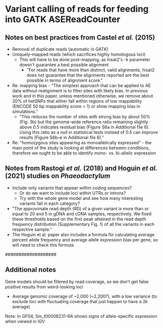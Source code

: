 # Variant calling of reads for feeding into GATK ASEReadCounter

## Notes on best practices from Castel _et al._ (2015)

* Removal of duplicate reads (automatic in GATK)
* Uniquely-mapped reads (which sacrifices highly homologous loci)
  * This will have to be done post-mapping, as hisat2's -k parameter doesn't guarantee a best possible alignment
    * "For reads that have more than <int> distinct, valid alignments, hisat2 does not guarantee that
       the <int> alignments reported are the best possible in terms of alignment score."
* Re: mapping bias - "The simplest approach that can be applied to AE data without realignment is to filter
  sites with likely bias. In previous work and in this paper, unless mentioned otherwise, we remove about 20%
  of hetSNPs that either fall within regions of low mappability (ENCODE 50 bp mappability score < 1) or show
  mapping bias in simulations."
  * "This reduces the number of sites with strong bias by about 50% (Fig. 3b) but the genome-wide reference
     ratio remaining slightly above 0.5 indicates residual bias (Figure S6a in Additional file 6). Using this
     ratio as a null in statistical tests instead of 0.5 can improve results (Figure S6b–e in Additional
     file 6)."
* Re: "homozygous sites appearing as monoallelically expressed" - the main point of the study is looking at
  differences between conditions, therefore we ought to be able to identify mono- vs. bi-allelic expression


## Notes from Rastogi _et al._ (2018) and Hoguin _et al._ (2021) studies on _Phaeodactylum_

* Include only variants that appear within coding sequences?
  * Or do we want to include loci within UTRs or introns?
  * Try with the whole gene model and see how many interesting variants fall in each category?
* "The approximate read depth (RD) of a given variant is more than or equal to 20 and 5 in gDNA and cDNA
   samples, respectively. We fixed these thresholds based on the first peak attained in the read depth
   frequency distribution (Supplementary Fig. 1) of all the variants in each respective sample."
* The Hoguin et al. paper also includes a formula for calculating average percent allele frequency and average
  allele expression bias per gene, so will need to check this formula


###################

## Additional notes

Gene models should be filtered by read coverage, so we don't get false positive results from weird-looking loci
* Average genomic coverage of ~2,000 (~2,200?), with a low variance (to exclude loci with fluctuating coverage
  that just happen to have a 2k average)


Note: In GF04, Sm_t00008231-RA shows signs of allele-specific expression when viewed in IGV
